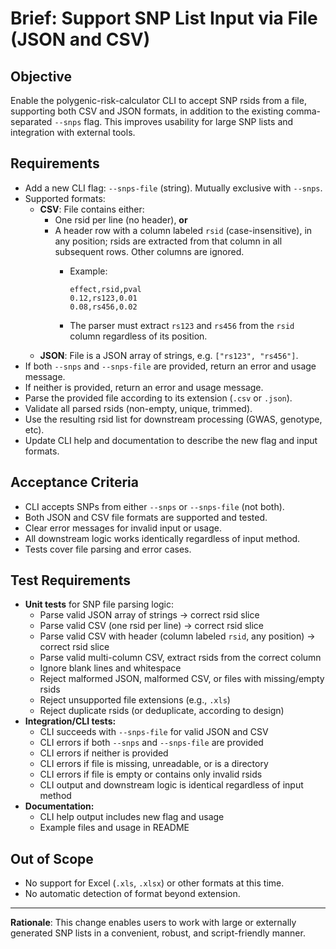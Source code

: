 # Brief: Support SNP List Input via File (JSON and CSV)

## Objective
Enable the polygenic-risk-calculator CLI to accept SNP rsids from a file, supporting both CSV and JSON formats, in addition to the existing comma-separated `--snps` flag. This improves usability for large SNP lists and integration with external tools.

## Requirements
- Add a new CLI flag: `--snps-file` (string). Mutually exclusive with `--snps`.
- Supported formats:
  - **CSV**: File contains either:
    - One rsid per line (no header), **or**
    - A header row with a column labeled `rsid` (case-insensitive), in any position; rsids are extracted from that column in all subsequent rows. Other columns are ignored.
      - Example:

        ```csv
        effect,rsid,pval
        0.12,rs123,0.01
        0.08,rs456,0.02
        ```

      - The parser must extract `rs123` and `rs456` from the `rsid` column regardless of its position.
  - **JSON**: File is a JSON array of strings, e.g. `["rs123", "rs456"]`.
- If both `--snps` and `--snps-file` are provided, return an error and usage message.
- If neither is provided, return an error and usage message.
- Parse the provided file according to its extension (`.csv` or `.json`).
- Validate all parsed rsids (non-empty, unique, trimmed).
- Use the resulting rsid list for downstream processing (GWAS, genotype, etc).
- Update CLI help and documentation to describe the new flag and input formats.

## Acceptance Criteria
- CLI accepts SNPs from either `--snps` or `--snps-file` (not both).
- Both JSON and CSV file formats are supported and tested.
- Clear error messages for invalid input or usage.
- All downstream logic works identically regardless of input method.
- Tests cover file parsing and error cases.

## Test Requirements
- **Unit tests** for SNP file parsing logic:
  - Parse valid JSON array of strings → correct rsid slice
  - Parse valid CSV (one rsid per line) → correct rsid slice
  - Parse valid CSV with header (column labeled `rsid`, any position) → correct rsid slice
  - Parse valid multi-column CSV, extract rsids from the correct column
  - Ignore blank lines and whitespace
  - Reject malformed JSON, malformed CSV, or files with missing/empty rsids
  - Reject unsupported file extensions (e.g., `.xls`)
  - Reject duplicate rsids (or deduplicate, according to design)
- **Integration/CLI tests:**
  - CLI succeeds with `--snps-file` for valid JSON and CSV
  - CLI errors if both `--snps` and `--snps-file` are provided
  - CLI errors if neither is provided
  - CLI errors if file is missing, unreadable, or is a directory
  - CLI errors if file is empty or contains only invalid rsids
  - CLI output and downstream logic is identical regardless of input method
- **Documentation:**
  - CLI help output includes new flag and usage
  - Example files and usage in README

## Out of Scope
- No support for Excel (`.xls`, `.xlsx`) or other formats at this time.
- No automatic detection of format beyond extension.

---

**Rationale**: This change enables users to work with large or externally generated SNP lists in a convenient, robust, and script-friendly manner.
